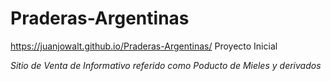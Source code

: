 # Praderas-Argentinas
https://juanjowalt.github.io/Praderas-Argentinas/
Proyecto Inicial


*Sitio de Venta de Informativo referido como Poducto de Mieles y derivados*



